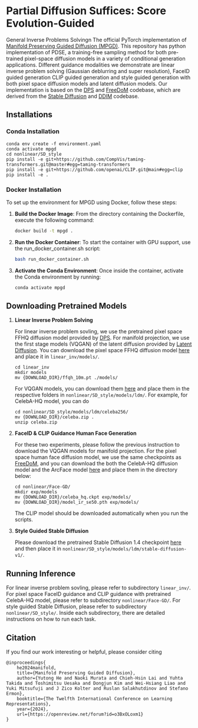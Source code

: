 # Partial Diffusion Suffices: Score Evolution-Guided
General Inverse Problems Solvingn
The official PyTorch implementation of <a href="https://arxiv.org/abs//2311.16424">Manifold Preserving Guided Diffusion (MPGD)</a>. 
This repository has python implementation of PDSE, a training-free sampling method for both pre-trained pixel-space diffusion models in a variety of conditional generation applications.
Different guidance modalities we demonstrate are linear inverse problem solving (Gaussian deblurring and super resolution), FaceID guided generation CLIP guided generation and style guided generation with both pixel space diffusion models and latent diffusion models.
Our implementation is based on the <a href="https://github.com/DPS2022/diffusion-posterior-sampling">DPS</a> and <a href="https://github.com/vvictoryuki/FreeDoM">FreeDoM</a> codebase, which are derived from the <a href="https://github.com/CompVis/stable-diffusion">Stable Diffusion</a> and <a href="https://github.com/ermongroup/ddim">DDIM</a> codebase.


## Installations
### Conda Installation
```
conda env create -f environment.yaml
conda activate mpgd
cd nonlinear/SD_style
pip install -e git+https://github.com/CompVis/taming-transformers.git@master#egg=taming-transformers
pip install -e git+https://github.com/openai/CLIP.git@main#egg=clip
pip install -e .
```
### Docker Installation
To set up the environment for MPGD using Docker, follow these steps:

1. **Build the Docker Image**:
   From the directory containing the Dockerfile, execute the following command:
   ```bash
   docker build -t mpgd .
   ```

2. **Run the Docker Container**:
   To start the container with GPU support, use the run_docker_container.sh script:
   ```bash
   bash run_docker_container.sh
   ```

3. **Activate the Conda Environment**:
   Once inside the container, activate the Conda environment by running:
   ```bash
   conda activate mpgd
   ```


## Downloading Pretrained Models
1. **Linear Inverse Problem Solving**
   
   For linear inverse problem sovling, we use the pretrained pixel space FFHQ diffusion model provided by <a href="https://github.com/DPS2022/diffusion-posterior-sampling">DPS</a>. For manifold projection, we use the first stage models (VQGAN) of the latent diffusion provided by <a href="https://github.com/CompVis/latent-diffusion">Latent Diffusion</a>.
   You can download the pixel space FFHQ diffusion model <a href="https://drive.google.com/drive/folders/1jElnRoFv7b31fG0v6pTSQkelbSX3xGZh">here</a> and place it in `linear_inv/models/`.
   ```
   cd linear_inv
   mkdir models
   mv {DOWNLOAD_DIR}/ffqh_10m.pt ./models/
   ```
   For VQGAN models, you can download them <a href="https://github.com/CompVis/latent-diffusion?tab=readme-ov-file#pretrained-ldms">here</a> and place them in the respective folders in `nonlinear/SD_style/models/ldm/`. For example, for CelebA-HQ model, you can do
   ```
   cd nonlinear/SD_style/models/ldm/celeba256/
   mv {DOWNLOAD_DIR}/celeba.zip .
   unzip celeba.zip
   ```
2. **FaceID & CLIP Guidance Human Face Generation**

   For these two experiments, please follow the previous instruction to download the VQGAN models for manifold projection. For the pixel space human face diffusion model, we use the same checkpoints as <a href="https://github.com/vvictoryuki/FreeDoM">FreeDoM</a>, and you can download the both the CelebA-HQ diffusion model and the ArcFace model <a href="https://drive.google.com/drive/folders/1Szb-n-FGMb_c6dIuqYmdpcvNrc-8GmbD?usp=sharing">here</a> and place them in the directory below:
   ```
   cd nonlinear/Face-GD/
   mkdir exp/models
   mv {DOWNLOAD_DIR}/celeba_hq.ckpt exp/models/
   mv {DOWNLOAD_DIR}/model_ir_se50.pth exp/models/
   ```
   The CLIP model should be downloaded automatically when you run the scripts.

3. **Style Guided Stable Diffusion**

   Please download the pretrained Stable Diffusion 1.4 checkpoint <a href="https://huggingface.co/CompVis">here</a> and then place it in `nonlinear/SD_style/models/ldm/stable-diffusion-v1/`.

## Running Inference
For linear inverse problem sovling, please refer to subdirectory `linear_inv/`. For pixel space FaceID guidance and CLIP guidance with pretrained CelebA-HQ model, please refer to subdirectory `nonlinear/Face-GD/`. For style guided Stable Diffusion, please refer to subdirectory `nonlinear/SD_style/`. Inside each subdirectory, there are detailed instructions on how to run each task.


## Citation
If you find our work interesting or helpful, please consider citing

```
@inproceedings{
    he2024manifold,
    title={Manifold Preserving Guided Diffusion},
    author={Yutong He and Naoki Murata and Chieh-Hsin Lai and Yuhta Takida and Toshimitsu Uesaka and Dongjun Kim and Wei-Hsiang Liao and Yuki Mitsufuji and J Zico Kolter and Ruslan Salakhutdinov and Stefano Ermon},
    booktitle={The Twelfth International Conference on Learning Representations},
    year={2024},
    url={https://openreview.net/forum?id=o3BxOLoxm1}
}
```

